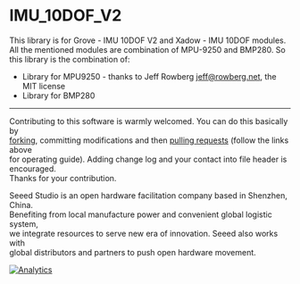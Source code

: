 # IMU_10DOF_V2

This library is for Grove - IMU 10DOF V2 and Xadow - IMU 10DOF modules. All the mentioned modules are combination of MPU-9250 and BMP280. So this library is the combination of:

* Library for MPU9250 - thanks to Jeff Rowberg <jeff@rowberg.net>, the MIT license
* Library for BMP280


----

Contributing to this software is warmly welcomed. You can do this basically by<br>
[forking](https://help.github.com/articles/fork-a-repo), committing modifications and then [pulling requests](https://help.github.com/articles/using-pull-requests) (follow the links above<br>
for operating guide). Adding change log and your contact into file header is encouraged.<br>
Thanks for your contribution.

Seeed Studio is an open hardware facilitation company based in Shenzhen, China. <br>
Benefiting from local manufacture power and convenient global logistic system, <br>
we integrate resources to serve new era of innovation. Seeed also works with <br>
global distributors and partners to push open hardware movement.<br>



[![Analytics](https://ga-beacon.appspot.com/UA-46589105-3/IMU_10DOF)](https://github.com/igrigorik/ga-beacon)
